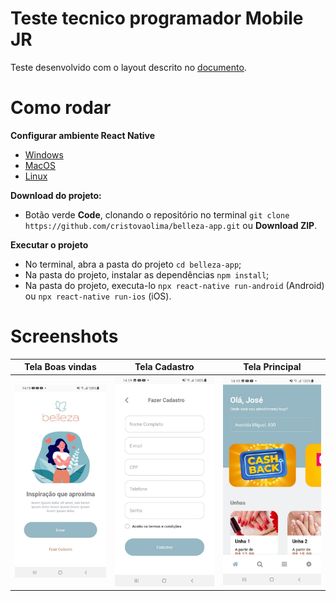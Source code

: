# Teste tecnico programador Mobile JR

Teste desenvolvido com o layout descrito no [documento](https://xd.adobe.com/view/4aa7bddf-6acf-433f-af88-5dcc027dcfc9-1ff4/).

# Como rodar

**Configurar ambiente React Native**
* [Windows](https://sujeitoprogramador.com/ambiente-windows/)
* [MacOS](https://sujeitoprogramador.com/react-native-macos/)
* [Linux](https://sujeitoprogramador.com/ambiente-linux/)
 
**Download do projeto:**
* Botão verde **Code**, clonando o repositório no terminal `git clone https://github.com/cristovaolima/belleza-app.git` ou **Download ZIP**.

**Executar o projeto**
* No terminal, abra a pasta do projeto `cd belleza-app`;
* Na pasta do projeto, instalar as dependências `npm install`;
* Na pasta do projeto, executa-lo `npx react-native run-android` (Android) ou `npx react-native run-ios` (iOS).

# Screenshots
 
  Tela Boas vindas | Tela Cadastro | Tela Principal |
 ------------|---------------|---------------|
 ![](https://github.com/cristovaolima/belleza-app/blob/ca80d6f383a23c71650a012010a9108407b34cf5/screenshots/screenshot-1.jpg?raw=true) | ![](https://github.com/cristovaolima/belleza-app/blob/ca80d6f383a23c71650a012010a9108407b34cf5/screenshots/screenshot-2.jpg?raw=true) | ![](https://github.com/cristovaolima/belleza-app/blob/ca80d6f383a23c71650a012010a9108407b34cf5/screenshots/screenshot-3.jpg?raw=true)
